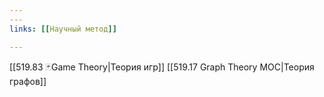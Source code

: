 ```yaml
---
---
links: [[Научный метод]]

---
```


[[519.83 🃏Game Theory|Теория игр]]
[[519.17 Graph Theory MOC|Теория графов]]